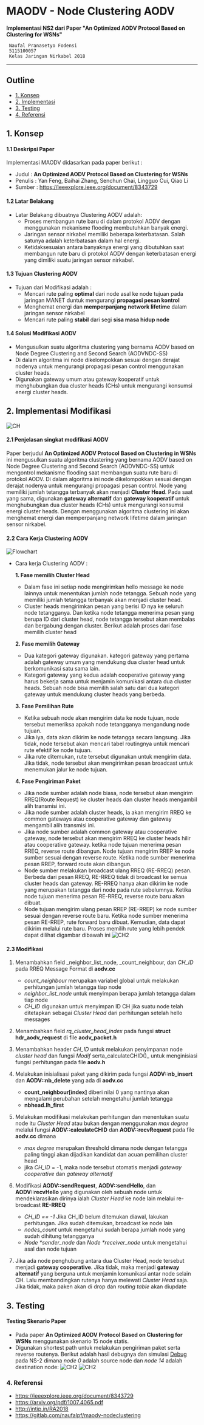 # MAODV - Node Clustering AODV

**Implementasi NS2 dari Paper "An Optimized AODV Protocol Based on Clustering for WSNs"**

     Naufal Pranasetyo Fodensi
     5115100057
     Kelas Jaringan Nirkabel 2018
---
## Outline
  - [1. Konsep](#1-konsep)
  - [2. Implementasi](#2-implementasi-modifikasi)
  - [3. Testing](#3-testing)
  - [4. Referensi](#4-referensi)
   <!--  - [1.1 Deskripsi Paper](#11-deskripsi-paper) - [1.2 Latar Belakang](#12-latar-belakang)- [1.3 Tujuan Clustering AODV](#13-tujuan-clustering-aodv)- [1.4 Solusi Modifikasi](#14-solusi-modifikasi-aodv) --><!--  - [2.1 Penjelasan Modifikasi](#21-penjelasan-singkat-modifikasi-aodv)- [2.2 Cara Kerja](#22-cara-kerja-clustering-aodv)- [2.3 Modifikasi](#23-modifikasi) -->
## 1. Konsep
#### 1.1 Deskripsi Paper

Implementasi MAODV didasarkan pada paper berikut :

* Judul : **An Optimized AODV Protocol Based on Clustering for WSNs**
* Penulis : Yan Feng, Baihai Zhang, Senchun Chai, Lingguo Cui, Qiao Li
* Sumber : https://ieeexplore.ieee.org/document/8343729

#### 1.2 Latar Belakang
* Latar Belakang dibuatnya Clustering AODV adalah:
     * Proses membangun rute baru di dalam protokol AODV dengan menggunakan mekanisme flooding membutuhkan banyak energi.
     * Jaringan sensor nirkabel memiliki beberapa keterbatasan. Salah satunya adalah keterbatasan dalam hal energi.
     * Ketidaksesuaian antara banyaknya energi yang dibutuhkan saat membangun rute baru di protokol AODV dengan keterbatasan energi yang dimiliki suatu jaringan sensor nirkabel.

#### 1.3 Tujuan Clustering AODV
* Tujuan dari Modifikasi adalah :
  * Mencari rute paling **optimal** dari node asal ke node tujuan pada jaringan MANET duntuk mengurangi **propagasi pesan kontrol**
  * Menghemat energi dan **memperpanjang network lifetime** dalam jaringan sensor nirkabel
  * Mencari rute paling **stabil** dari segi **sisa masa hidup node**

#### 1.4 Solusi Modifikasi AODV
 * Mengusulkan suatu algoritma clustering yang bernama AODV based on Node Degree Clustering and Second Search (AODVNDC-SS)
 * Di dalam algoritma ini node dikelompokkan sesuai dengan derajat nodenya untuk mengurangi propagasi pesan control menggunakan cluster heads.
 * Digunakan gateway umum atau gateway kooperatif untuk menghubungkan dua cluster heads (CHs) untuk mengurangi konsumsi energi cluster heads.


## 2. Implementasi Modifikasi
![CH](/img/ch.jpg)

#### 2.1 Penjelasan singkat modifikasi AODV
Paper berjudul **An Optimized AODV Protocol Based on Clustering in WSNs** ini mengusulkan suatu algoritma clustering yang bernama AODV based on Node Degree Clustering and Second Search (AODVNDC-SS) untuk mengontrol mekanisme flooding saat membangun suatu rute baru di protokol AODV. Di dalam algoritma ini node dikelompokkan sesuai dengan derajat nodenya untuk mengurangi propagasi pesan control. Node yang memiliki jumlah tetangga terbanyak akan menjadi **Cluster Head**. Pada saat yang sama, digunakan **gateway alternatif** dan **gateway kooperatif** untuk menghubungkan dua cluster heads (CHs) untuk mengurangi konsumsi energi cluster heads. Dengan menggunakan algoritma clustering ini akan menghemat energi dan memperpanjang network lifetime dalam jaringan sensor nirkabel.

#### 2.2 Cara Kerja Clustering AODV
![Flowchart](/img/flow.jpg)

* Cara kerja Clustering AODV :

  **1. Fase memilih Cluster Head**
     * Dalam fase ini setiap node mengirimkan hello message ke node lainnya untuk menentukan jumlah node tetangga. Sebuah node yang memiliki jumlah tetangga terbanyak akan menjadi cluster head.
     * Cluster heads mengirimkan pesan yang berisi ID nya ke seluruh node tetangganya. Dan ketika node tetangga menerima pesan yang berupa ID dari cluster head, node tetangga tersebut akan membalas dan bergabung dengan cluster. Berikut adalah proses dari fase memilih cluster head
     
  **2. Fase memilih Gateway**
    * Dua kategori gateway digunakan. kategori gateway yang pertama adalah gateway umum yang mendukung dua cluster head untuk berkomunikasi satu sama lain. 
    * Kategori gateway yang kedua adalah cooperative gateway yang harus bekerja sama untuk menjamin komunikasi antara dua cluster heads. Sebuah node bisa memilih salah satu dari dua kategori gateway untuk mendukung cluster heads yang berbeda.
  
  **3. Fase Pemilihan Rute**
    * Ketika sebuah node akan mengirim data ke node tujuan, node tersebut memeriksa apakah node tetangganya mengandung node tujuan. 
    * Jika iya, data akan dikirim ke node tetangga secara langsung. Jika tidak, node tersebut akan mencari tabel routingnya untuk mencari rute efektif ke node tujuan. 
    * Jika rute ditemukan, rute tersebut digunakan untuk mengirim data. Jika tidak, node tersebut akan mengirimkan pesan broadcast untuk menemukan jalur ke node tujuan. 

  
  **4. Fase Pengiriman Paket**
    * Jika node sumber adalah node biasa, node tersebut akan mengirim RREQ(Route Request) ke cluster heads dan cluster heads mengambil alih transmisi ini. 
    * Jika node sumber adalah cluster heads, ia akan mengirim RREQ ke common gateways atau cooperative gateway dan gateway mengambil alih transmisi ini. 
    * Jika node sumber adalah common gateway atau cooperative gateway, node tersebut akan mengirim RREQ ke cluster heads hilir atau cooperative gateway. ketika node tujuan menerima pesan RREQ, reverse route dibangun. Node tujuan mengirim RREP ke node sumber sesuai dengan reverse route. Ketika node sumber menerima pesan RREP, forward route akan dibangun.
    * Node sumber melakukan broadcast ulang RREQ (RE-RREQ) pesan. Berbeda dari pesan RREQ, RE-RREQ tidak di broadcast ke semua cluster heads dan gateway. RE-RREQ hanya akan dikirim ke node yang merupakan tetangga dari node pada rute sebelumnya. Ketika node tujuan menerima pesan RE-RREQ, reverse route baru akan dibuat. 
    * Node tujuan mengirim ulang pesan RREP (RE-RREP) ke node sumber sesuai dengan reverse route baru. Ketika node sumber menerima pesan RE-RREP, rute forward baru dibuat. Kemudian, data dapat dikirim melalui rute baru. Proses memilih rute yang lebih pendek dapat dilihat digambar dibawah ini
    ![CH2](/img/ch2.jpg)

#### 2.3 Modifikasi
1. Menambahkan field _neighbor_list_node, _count_neighbour, dan _CH_ID_ pada RREQ Message Format di **aodv.cc**
    - _count_neighbour_ merupakan variabel global untuk melakukan perhitungan jumlah tetangga tiap node
    - _neighbor_list_node_ untuk menyimpan berapa jumlah tetangga dalam tiap node
    - _CH_ID_ digunakan untuk menyimpan ID CH jika suatu node telah ditetapkan sebagai *Cluster Head* dari perhitungan setelah hello messages

2. Menambahkan field _rq_cluster_head_index_ pada fungsi **struct hdr_aodv_request** di file **aodv_packet.h** 

3. Menambahkan header _CH_ID_ untuk melakukan penyimpanan node _cluster head_ dan fungsi _Modif_ serta_calculateCHID()_ untuk menginisiasi fungsi perhitungan pada file **aodv.h**

3. Melakukan inisialisasi paket yang dikirim pada fungsi **AODV::nb_insert** dan **AODV::nb_delete** yang ada di **aodv.cc**
    - **count_neighbour[index]** diberi nilai 0 yang nantinya akan mengalami perubahan setelah mengetahui jumlah tetangga
    - **nbhead.lh_first** 

4. Melakukan modifikasi melakukan perhitungan dan menentukan suatu node itu _Cluster Head_ atau bukan dengan menggunakan _max degree_  melalui fungsi **AODV::calculateCHID** dan **AODV::recvRequest** pada file **aodv.cc** dimana
    - _max degree_ merupakan threshold dimana node dengan tetangga paling tinggi akan dijadikan kandidat dan acuan pemilihan cluster head
    - jika _CH_ID_ = -1, maka node tersebut otomatis menjadi _gateway cooperative_ dan _gateway alternatif_

5. Modifikasi **AODV::sendRequest**, **AODV::sendHello**, dan **AODV::recvHello** yang digunakan oleh sebuah node untuk mendeklarasikan dirinya ialah _Cluster Head_ ke node lain melalui re-broadcast **RE-RREQ**
    - _CH_ID == -1_ Jika CH_ID belum ditemukan diawal, lakukan perhitungan. Jika sudah ditemukan, broadcast ke node lain
    - _nodes_count_ untuk mengetahui sudah berapa jumlah node yang sudah dihitung tetangganya
    -  _Node *sender_node_ dan _Node *receiver_node_ untuk mengetahui asal dan node tujuan

6. Jika ada node penghubung antara dua Cluster Head, node tersebut menjadi **gateway cooperative**. Jika tidak, maka menjadi **gateway alternatif** yang berguna untuk menjamin komunikasi antar node selain CH. Lalu membandingkan rutenya hanya melewati _Cluster Head_ saja. Jika tidak, maka paken akan di drop dan _routing table_ akan diupdate

## 3. Testing
#### Testing Skenario Paper
* Pada paper  **An Optimized AODV Protocol Based on Clustering for WSNs** menggunakan skenario 15 node statis.
* Digunakan shortest path untuk melakukan pengiriman paket serta reverse routenya. Berikut adalah hasil debugnya dan simulasi [Debug](/testing-skenario-paper) pada NS-2 dimana _node 0_ adalah source node dan _node 14_ adalah destination node:
![CH2](/img/start.jpg)
![CH2](/img/end.jpg)


### 4. Referensi
- https://ieeexplore.ieee.org/document/8343729
- https://arxiv.org/pdf/1007.4065.pdf
- http://intip.in/RA2018
- https://gitlab.com/naufalpf/maodv-nodeclustering
